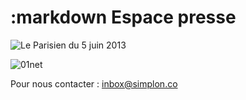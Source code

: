 :markdown
  Espace presse
  =============

![Le Parisien du 5 juin 2013](https://www.dropbox.com/s/vc58z0csfd4e96x/retombee-SIMPLON-Parisien.png)

![01net](https://www.dropbox.com/s/xx8sh8veh2mbd7c/retombee-SIMPLON-01net.png)


  Pour nous contacter : [inbox@simplon.co](mailto:inbox@simplon.co)

